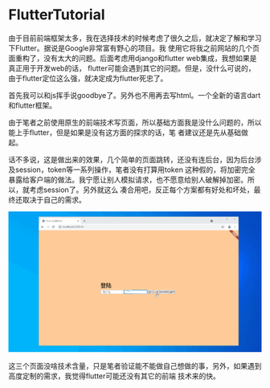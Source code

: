 # FlutterTutorial

由于目前前端框架太多，我在选择技术的时候考虑了很久之后，就决定了解和学习下Flutter。据说是Google非常富有野心的项目。我
使用它将我之前网站的几个页面重构了，没有太大的问题。后面考虑用django和flutter web集成，我想如果是真正用于开发web的话，
flutter可能会遇到其它的问题。但是，没什么可说的，由于flutter定位这么强，就决定成为flutter死忠了。

首先我可以和js挥手说goodbye了。另外也不用再去写html。一个全新的语言dart和flutter框架。

由于笔者之前使用原生的前端技术写页面，所以基础方面我是没什么问题的，所以能上手flutter，但是如果是没有这方面的探求的话，笔
者建议还是先从基础做起。

话不多说，这是做出来的效果，几个简单的页面跳转，还没有连后台，因为后台涉及session，token等一系列操作，笔者没有打算用token
这种假的，将加密完全暴露给客户端的做法。我宁愿让别人模拟请求，也不愿意给别人破解掉加密。所以，就考虑session了。另外就这么
凑合用吧，反正每个方案都有好处和坏处，最终还取决于自己的需求。

![](https://github.com/cs246810/FlutterTutorial/blob/master/logo.gif)

这三个页面没啥技术含量，只是笔者验证能不能做自己想做的事，另外，如果遇到高度定制的需求，我觉得flutter可能还没有其它的前端
技术来的快。